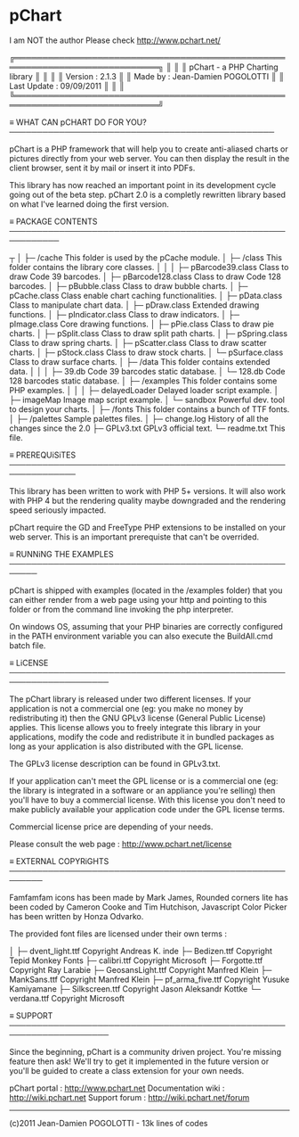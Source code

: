 pChart
======

I am NOT the author
Please check http://www.pchart.net/



 ╔════════════════════════════════════════════════════════════════════════════╗
 ║                                                                            ║
 ║   pChart - a PHP Charting library                                          ║
 ║                                                                            ║
 ║   Version     : 2.1.3                                                      ║
 ║   Made by     : Jean-Damien POGOLOTTI                                      ║
 ║   Last Update : 09/09/2011                                                 ║
 ║                                                                            ║
 ╚════════════════════════════════════════════════════════════════════════════╝

 ≡ WHAT CAN pCHART DO FOR YOU? ────────────────────────────────────────────────

  pChart is a PHP framework that will help you to create anti-aliased charts or
  pictures directly  from your web  server. You can  then display the result in
  the client browser, sent it by mail or insert it into PDFs.

  This library  has now reached  an important  point  in its  development cycle
  going out of the beta step. pChart 2.0 is a completly rewritten library based
  on what I've learned doing the first version.


 ≡ PACKAGE CONTENTS ───────────────────────────────────────────────────────────

 ┬
 │
 ├─ /cache			This folder is used by the pCache module.
 │
 ├─ /class			This folder contains the library core classes.
 │   │
 │   ├─ pBarcode39.class	Class to draw Code 39 barcodes.
 │   ├─ pBarcode128.class	Class to draw Code 128 barcodes.
 │   ├─ pBubble.class		Class to draw bubble charts.
 │   ├─ pCache.class		Class enable chart caching functionalities.
 │   ├─ pData.class		Class to manipulate chart data.
 │   ├─ pDraw.class		Extended drawing functions.
 │   ├─ pIndicator.class	Class to draw indicators.
 │   ├─ pImage.class		Core drawing functions.
 │   ├─ pPie.class		Class to draw pie charts.
 │   ├─ pSplit.class		Class to draw split path charts.
 │   ├─ pSpring.class		Class to draw spring charts.
 │   ├─ pScatter.class		Class to draw scatter charts.
 │   ├─ pStock.class		Class to draw stock charts.
 │   └─ pSurface.class		Class to draw surface charts.
 │
 ├─ /data			This folder contains extended data.
 │   │
 │   ├─ 39.db			Code 39 barcodes static database.
 │   └─ 128.db			Code 128 barcodes static database.
 │
 ├─ /examples			This folder contains some PHP examples.
 │   │
 │   ├─ delayedLoader		Delayed loader script example.
 │   ├─ imageMap		Image map script example.
 │   └─ sandbox			Powerful dev. tool to design your charts.
 │
 ├─ /fonts			This folder contains a bunch of TTF fonts.
 │
 ├─ /palettes			Sample palettes files.
 │
 ├─ change.log			History of all the changes since the 2.0
 ├─ GPLv3.txt			GPLv3 official text.
 └─ readme.txt			This file.


 ≡ PREREQUiSiTES ──────────────────────────────────────────────────────────────

  This library has been written to work with PHP 5+ versions. It will also work
  with PHP 4 but the rendering quality maybe downgraded and the rendering speed
  seriously impacted.

  pChart require the GD and FreeType PHP extensions to be installed on your
  web server. This is an important prerequiste that can't be overrided.


 ≡ RUNNiNG THE EXAMPLES ───────────────────────────────────────────────────────

  pChart is  shipped with  examples (located  in the /examples folder) that you
  can either render from a web page using your http and pointing to this folder
  or from the command line invoking the php interpreter.

  On windows OS,  assuming that  your PHP binaries  are correctly configured in
  the PATH  environment variable  you can  also execute  the BuildAll.cmd batch
  file.


 ≡ LiCENSE ────────────────────────────────────────────────────────────────────

  The  pChart library  is  released  under  two  different  licenses.  If  your
  application is not a  commercial one (eg: you make no money by redistributing
  it) then the GNU GPLv3 license (General Public License) applies. This license
  allows you to  freely integrate this library in your applications, modify the
  code and redistribute it  in bundled packages  as long as your application is
  also distributed with the GPL license.

  The GPLv3 license description can be found in GPLv3.txt.

  If your  application can't  meet the GPL  license or is a commercial one (eg:
  the library is  integrated in a software or an appliance you're selling) then
  you'll have to buy a commercial  license. With this license you don't need to
  make publicly available your application code under the GPL license terms.

  Commercial license price are depending of your needs.

  Please consult the web page : http://www.pchart.net/license


 ≡ EXTERNAL COPYRiGHTS ────────────────────────────────────────────────────────

  Famfamfam icons has been made by Mark James, Rounded corners lite has been
  coded by Cameron Cooke and Tim Hutchison, Javascript Color Picker has been
  written by Honza Odvarko.

  The provided font files are licensed under their own terms :

   │
   ├─ dvent_light.ttf	Copyright Andreas K. inde
   ├─ Bedizen.ttf	Copyright Tepid Monkey Fonts
   ├─ calibri.ttf	Copyright Microsoft
   ├─ Forgotte.ttf	Copyright Ray Larabie
   ├─ GeosansLight.ttf	Copyright Manfred Klein
   ├─ MankSans.ttf	Copyright Manfred  Klein
   ├─ pf_arma_five.ttf	Copyright Yusuke Kamiyamane
   ├─ Silkscreen.ttf	Copyright Jason Aleksandr Kottke
   └─ verdana.ttf	Copyright Microsoft


 ≡ SUPPORT ────────────────────────────────────────────────────────────────────

  Since  the  beginning, pChart  is a community  driven project. You're missing
  feature then ask! We'll  try to  get it implemented  in the future version or
  you'll be guided to create a class extension for your own needs.

  pChart portal      : http://www.pchart.net
  Documentation wiki : http://wiki.pchart.net
  Support forum      : http://wiki.pchart.net/forum


 ---
 (c)2011 Jean-Damien POGOLOTTI - 13k lines of codes